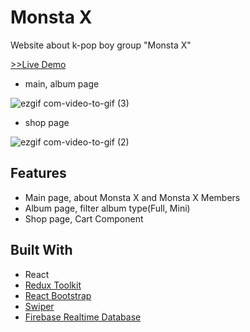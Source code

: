 # Monsta X

Website about k-pop boy group "Monsta X"

[>>Live Demo](https://prater21.github.io/MonstaX/)

- main, album page

![ezgif com-video-to-gif (3)](https://user-images.githubusercontent.com/126800695/234138602-64f3f3e3-0613-4f74-a9df-12b7192f6192.gif)


- shop page

![ezgif com-video-to-gif (2)](https://user-images.githubusercontent.com/126800695/234137109-25b293fa-131c-4f19-b42e-247a56f07f30.gif)


## Features

- Main page, about Monsta X and Monsta X Members
- Album page, filter album type(Full, Mini)
- Shop page, Cart Component

## Built With

- React
- [Redux Toolkit](https://redux-toolkit.js.org/)
- [React Bootstrap](https://react-bootstrap.github.io/)
- [Swiper](https://swiperjs.com/react)
- [Firebase Realtime Database](https://firebase.google.com/docs/database)
